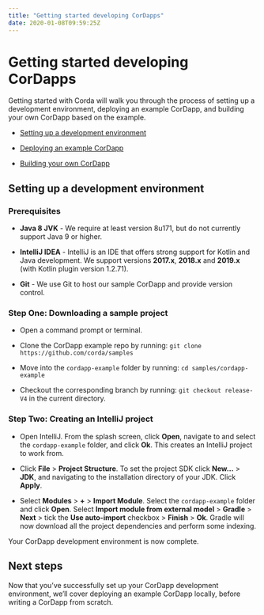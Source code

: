 ```yaml
---
title: "Getting started developing CorDapps"
date: 2020-01-08T09:59:25Z
---
```



# Getting started developing CorDapps

Getting started with Corda will walk you through the process of setting up a development environment, deploying an example CorDapp, and building your own CorDapp based on the example.


* [Setting up a development environment](#setting-up-a-development-environment)


* [Deploying an example CorDapp](./quickstart-deploy.html)


* [Building your own CorDapp](./quickstart-build.html)



## Setting up a development environment

### Prerequisites

* **Java 8 JVK** - We require at least version 8u171, but do not currently support Java 9 or higher.


* **IntelliJ IDEA** - IntelliJ is an IDE that offers strong support for Kotlin and Java development. We support versions **2017.x**, **2018.x** and **2019.x** (with Kotlin plugin version 1.2.71).


* **Git** - We use Git to host our sample CorDapp and provide version control.



### Step One: Downloading a sample project

* Open a command prompt or terminal.


* Clone the CorDapp example repo by running: `git clone https://github.com/corda/samples`


* Move into the `cordapp-example` folder by running: `cd samples/cordapp-example`


* Checkout the corresponding branch by running: `git checkout release-V4` in the current directory.



### Step Two: Creating an IntelliJ project

* Open IntelliJ. From the splash screen, click **Open**, navigate to and select the `cordapp-example` folder, and click **Ok**. This creates an IntelliJ project to work from.


* Click **File** >  **Project Structure**. To set the project SDK click **New…** > **JDK**, and navigating to the installation directory of your JDK. Click **Apply**.


* Select **Modules** > **+** > **Import Module**. Select the `cordapp-example` folder and click **Open**. Select **Import module from external model** > **Gradle** > **Next** > tick the **Use auto-import** checkbox > **Finish** > **Ok**. Gradle will now download all the project dependencies and perform some indexing.


Your CorDapp development environment is now complete.


## Next steps
Now that you’ve successfully set up your CorDapp development environment, we’ll cover deploying an example CorDapp locally, before writing a CorDapp from scratch.


